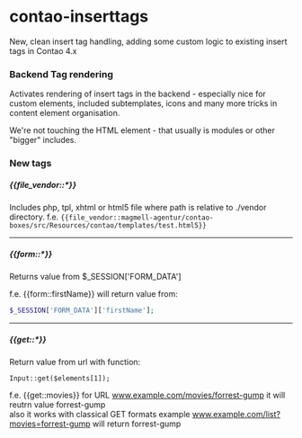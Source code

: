 # contao-inserttags
New, clean insert tag handling, adding some custom logic to existing insert tags in Contao 4.x

### Backend Tag rendering

Activates rendering of insert tags in the backend - especially nice for custom elements, included subtemplates, icons and many more tricks in content element organisation.

We're not touching the HTML element - that usually is modules or other "bigger" includes.

### New tags

##### {{file_vendor::*}}
Includes php, tpl, xhtml or html5 file where path is relative to ./vendor directory.
f.e. ```{{file_vendor::magmell-agentur/contao-boxes/src/Resources/contao/templates/test.html5}}```

---
##### {{form::*}}
Returns value from $_SESSION['FORM_DATA']

f.e. {{form::firstName}} will return value from:
```php
$_SESSION['FORM_DATA']['firstName'];
```
---
##### {{get::*}}
Return value from url with function:

```
Input::get($elements[1]);
```
f.e. {{get::movies}} for URL www.example.com/movies/forrest-gump it will reutrn value forrest-gump  
      also it works with classical GET formats example www.example.com/list?movies=forrest-gump will return forrest-gump
